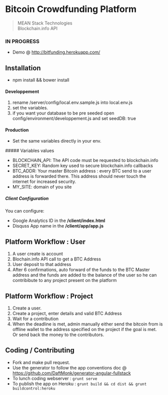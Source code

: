 Bitcoin Crowdfunding Platform
=============================

> MEAN Stack Technologies  
> Blockchain.info API


### IN PROGRESS
* Demo @ http://bitfunding.herokuapp.com/

## Installation 

* npm install && bower install 

#### Developpement

1. rename /server/config/local.env.sample.js into local.env.js
2. set the variables.
3. if you want your database to be pre seeded open config/environment/developpement.js and set seedDB: true

#### Production
* Set the same variables directly in your env.

##### Variables values
* BLOCKCHAIN_API: The API code must be requested to blockchain.info
* SECRET_KEY: Random key used to secure blockchain.info callbacks
* BTC_ADDR: Your master Bitcoin address : every BTC send to a user address is forwarded there. 
  This address should never touch the internet for increased security.
* MY_SITE: domain of you site

##### Client Configuration
You can configure:

* Google Analytics ID in the **/client/index.html**
* Disquss App name in the **/client/app/app.js**

## Platform Workflow : User
1. A user create is account
2. Blochain.info API call to get a BTC Address
3. User deposit to that address
4. After 6 confirmations, auto forward of the funds to the BTC Master address and the funds are added to the balance of the user so he can contribibute to any project present on the platform

## Platform Workflow : Project
1. Create a user.
2. Create a project, enter details and valid BTC Address
3. Wait for a contribution
4. When the deadline is met, admin manually either send the bitcoin from is offline wallet to the address specified on the project if the goal is met. Or send back the money to the contributors.


## Coding / Contributing

* Fork and make pull request.
* Use the generator to follow the app conventions doc @ https://github.com/DaftMonk/generator-angular-fullstack
* To lunch coding webserver : `grunt serve`
* To publish the app on Heroku : `grunt build && cd dist && grunt buildcontrol:heroku`


